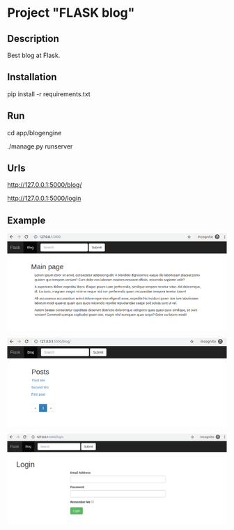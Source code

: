 # Project "FLASK blog"

## Description

Best blog at Flask.

## Installation

pip install -r requirements.txt

## Run

cd app/blogengine

./manage.py runserver


## Urls

http://127.0.0.1:5000/blog/

http://127.0.0.1:5000/login


## Example

![alt text](https://github.com/greenspectrum/images/blob/master/flask_course_blog/flask1.png)

![alt text](https://github.com/greenspectrum/images/blob/master/flask_course_blog/flask2.png)

![alt text](https://github.com/greenspectrum/images/blob/master/flask_course_blog/flask3.png)


